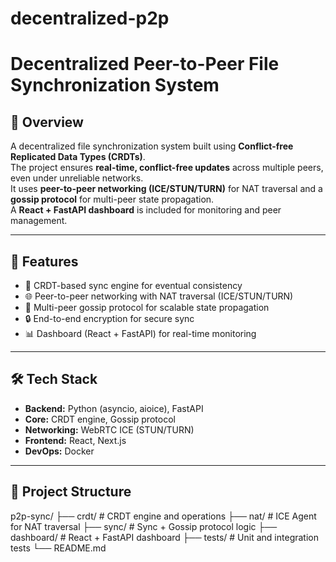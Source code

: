 # decentralized-p2p

# Decentralized Peer-to-Peer File Synchronization System

## 📌 Overview
A decentralized file synchronization system built using **Conflict-free Replicated Data Types (CRDTs)**.  
The project ensures **real-time, conflict-free updates** across multiple peers, even under unreliable networks.  
It uses **peer-to-peer networking (ICE/STUN/TURN)** for NAT traversal and a **gossip protocol** for multi-peer state propagation.  
A **React + FastAPI dashboard** is included for monitoring and peer management.  

---

## 🚀 Features
- 🔄 CRDT-based sync engine for eventual consistency  
- 🌐 Peer-to-peer networking with NAT traversal (ICE/STUN/TURN)  
- 📡 Multi-peer gossip protocol for scalable state propagation  
- 🔒 End-to-end encryption for secure sync  
- 📊 Dashboard (React + FastAPI) for real-time monitoring  

---

## 🛠️ Tech Stack
- **Backend:** Python (asyncio, aioice), FastAPI  
- **Core:** CRDT engine, Gossip protocol  
- **Networking:** WebRTC ICE (STUN/TURN)  
- **Frontend:** React, Next.js  
- **DevOps:** Docker  

---

## 📂 Project Structure
p2p-sync/
├── crdt/ # CRDT engine and operations
├── nat/ # ICE Agent for NAT traversal
├── sync/ # Sync + Gossip protocol logic
├── dashboard/ # React + FastAPI dashboard
├── tests/ # Unit and integration tests
└── README.md
